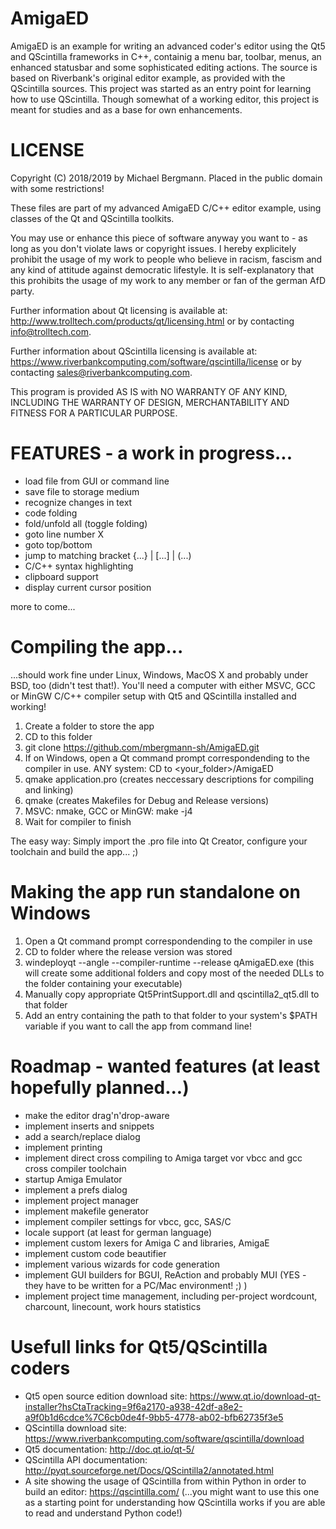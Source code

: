 # AmigaED
AmigaED is an example for writing an advanced coder's editor using the Qt5 and QScintilla frameworks in C++, containig a menu bar, toolbar, menus, an enhanced statusbar and some sophisticated editing actions. The source is based on Riverbank's original editor example, as provided with the QScintilla sources. This project was started as an entry point for learning how to use QScintilla. Though somewhat of a working editor, this project is meant for studies and as a base for own enhancements. 

# LICENSE
Copyright (C) 2018/2019 by Michael Bergmann. Placed in the public domain with some restrictions!

These files are part of my advanced AmigaED C/C++ editor example, using classes of the Qt and QScintilla toolkits.

You may use or enhance this piece of software anyway you want to - as long as you don't violate laws or copyright issues. I hereby explicitely prohibit the usage of my work to people who believe in racism, fascism and any kind of attitude against democratic lifestyle. It is self-explanatory that this prohibits the usage of my work to any member or fan of the german AfD party.

Further information about Qt licensing is available at: http://www.trolltech.com/products/qt/licensing.html or by contacting info@trolltech.com.

Further information about QScintilla licensing is available at: https://www.riverbankcomputing.com/software/qscintilla/license or by contacting sales@riverbankcomputing.com.

This program is provided AS IS with NO WARRANTY OF ANY KIND, INCLUDING THE WARRANTY OF DESIGN, MERCHANTABILITY AND FITNESS FOR A PARTICULAR PURPOSE.
# FEATURES - a work in progress...
- load file from GUI or command line
- save file to storage medium
- recognize changes in text
- code folding
- fold/unfold all (toggle folding)
- goto line number X
- goto top/bottom
- jump to matching bracket {...} | [...] | (...)
- C/C++ syntax highlighting
- clipboard support
- display current cursor position

more to come...

# Compiling the app...
...should work fine under Linux, Windows, MacOS X and probably under BSD, too (didn't test that!).
You'll need a computer with either MSVC, GCC or MinGW C/C++ compiler setup with Qt5 and QScintilla installed and working!

1. Create a folder to store the app
2. CD to this folder
3. git clone https://github.com/mbergmann-sh/AmigaED.git
4. If on Windows, open a Qt command prompt correspondending to the compiler in use. ANY system: CD to <your_folder>/AmigaED
5. qmake application.pro (creates neccessary descriptions for compiling and linking)
6. qmake (creates Makefiles for Debug and Release versions)
7. MSVC: nmake, GCC or MinGW: make -j4
8. Wait for compiler to finish

The easy way: Simply import the .pro file into Qt Creator, configure your toolchain and build the app... ;)

# Making the app run standalone on Windows
1. Open a Qt command prompt correspondending to the compiler in use 
2. CD to folder where the release version was stored
3. windeployqt --angle --compiler-runtime --release qAmigaED.exe (this will create some additional folders and copy most of the needed DLLs to the folder containing your executable)
4. Manually copy appropriate Qt5PrintSupport.dll and qscintilla2_qt5.dll to that folder
5. Add an entry containing the path to that folder to your system's $PATH variable if you want to call the app from command line!

# Roadmap - wanted features (at least hopefully planned...)
- make the editor drag'n'drop-aware
- implement inserts and snippets
- add a search/replace dialog
- implement printing
- implement direct cross compiling to Amiga target vor vbcc and gcc cross compiler toolchain
- startup Amiga Emulator
- implement a prefs dialog
- implement project manager
- implement makefile generator
- implement compiler settings for vbcc, gcc, SAS/C
- locale support (at least for german language)
- implement custom lexers for Amiga C and libraries, AmigaE
- implement custom code beautifier
- implement various wizards for code generation
- implement GUI builders for BGUI, ReAction and probably MUI (YES - they have to be written for a PC/Mac environment! ;) )
- implement project time management, including per-project wordcount, charcount, linecount, work hours statistics

# Usefull links for Qt5/QScintilla coders
- Qt5 open source edition download site: https://www.qt.io/download-qt-installer?hsCtaTracking=9f6a2170-a938-42df-a8e2-a9f0b1d6cdce%7C6cb0de4f-9bb5-4778-ab02-bfb62735f3e5
- QScintilla download site: https://www.riverbankcomputing.com/software/qscintilla/download
- Qt5 documentation: http://doc.qt.io/qt-5/ 
- QScintilla API documentation: http://pyqt.sourceforge.net/Docs/QScintilla2/annotated.html
- A site showing the usage of QScintilla from within Python in order to build an editor: https://qscintilla.com/ (...you might want to use this one as a starting point for understanding how QScintilla works if you are able to read and understand Python code!)
